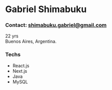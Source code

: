 # Gabriel Shimabuku

### Contact: shimabuku.gabriel@gmail.com
22 yrs  
Buenos Aires, Argentina.  


### Techs
- React.js
- Next.js
- Java
- MySQL

<!--
**byga12/byga12** is a ✨ _special_ ✨ repository because its `README.md` (this file) appears on your GitHub profile.
-->
